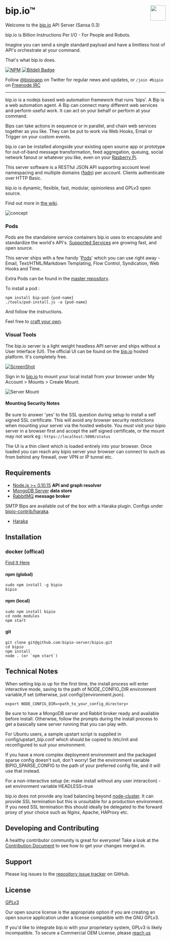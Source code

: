bip.io™ <a href="https://bip.io"><img align="right" width="48" src="https://2.gravatar.com/avatar/b4063abdf67036bdff26845fe2adcf69?d=https%3A%2F%2Fidenticons.github.com%2F7bad9441c4612b497d9d071c244f21cc.png&r=x&s=140" style="float:right"/></a>
=========

Welcome to the [bip.io](https://bip.io) API Server (Sansa 0.3)

bip.io is Billion Instructions Per I/O - For People and Robots.  

Imagine you can send a single standard payload and have a limitless host of API's orchestrate at your command.  

That's what bip.io does.

[![NPM](https://nodei.co/npm/bipio.png?downloads=true)](https://nodei.co/npm/bipio/)
[![Bitdeli Badge](https://d2weczhvl823v0.cloudfront.net/bipio-server/bipio/trend.png)](https://bitdeli.com/free "Bitdeli Badge")

Follow <a href="https://twitter.com/bipioapp" class="twitter-follow-button" data-show-count="false">@bipioapp</a> on Twitter for regular news and updates, or `/join #bipio` on [Freenode IRC](https://freenode.net)

----

bip.io is a nodejs based web automation framework that runs 'bips'. A Bip is a web automation agent.  A Bip can connect many different web services and perform useful work.  It can act on your behalf or perform at your command.

Bips can take actions in sequence or in parallel, and chain web services together as you like. They can be put to work via Web Hooks, Email or Trigger on your custom events.

bip.io can be installed alongside your existing open source app or prototype for out-of-band message transformation, feed aggregation, queuing, social network fanout or whatever you like, even on your [Rasberry Pi](http://www.raspberrypi.org/).

This server software is a RESTful JSON API supporting account level namespacing and multiple domains ([fqdn](http://en.wikipedia.org/wiki/Fully_qualified_domain_name)) per account.  Clients authenticate over HTTP Basic.

bip.io is dynamic, flexible, fast, modular, opinionless and GPLv3 open source.

Find out more in [the wiki](https://github.com/bipio-server/bipio/wiki).

![concept](https://bip.io/static/img/docs/bip_concept.png)

### Pods

Pods are the standalone service containers bip.io uses to encapsulate and standardize the world's API's.  [Supported Services](https://github.com/bipio-server/bipio/wiki/Pod-List) are growing fast, and open source.

This server ships with a few handy '[Pods](https://github.com/bipio-server/bipio/wiki/Pods)' which you can use right away - Email, Text/HTML/Markdown Templating, Flow Control, Syndication, Web Hooks and Time.  

Extra Pods can be found in the [master repository](https://github.com/bipio-server).

To install a pod :

    npm install bip-pod-{pod-name}
    ./tools/pod-install.js -a {pod-name}
  
And follow the instructions. 

Feel free to [craft your own](https://github.com/bipio-server/bipio/wiki/Pods#creating-pods).

### Visual Tools

The bip.io server is a light weight headless API server and ships without a User Interface (UI).  The official UI can be found on the [bip.io](https://bip.io) hosted platform.  It's completely free.

[![ScreenShot](https://bip.io/static/img/docs/vimeo_overlay.png)](https://vimeo.com/119869509)

Sign in to [bip.io](https://bip.io) to mount your local install from your browser under My Account > Mounts > Create Mount.  

![Server Mount](https://bip.io/static/img/docs/server_mount.png)

#### Mounting Security Notes

Be sure to answer 'yes' to the SSL question during setup to install a self signed SSL certificate.  This will avoid any browser security restrictions when mounting your server via the hosted website.  You *must* visit your bipio server in a browser first and accept the self signed certificate, or the mount may not work eg : `https://localhost:5000/status`

The UI is a thin client which is loaded entirely into your browser.  Once loaded you can reach any bipio server your browser can connect to such as from behind any firewall, over VPN or IP tunnel etc.

## Requirements

  - [Node.js >= 0.10.15](http://nodejs.org) **API and graph resolver**
  - [MongoDB Server](http://www.mongodb.org) **data store**
  - [RabbitMQ](http://www.rabbitmq.com) **message broker**

SMTP Bips are available out of the box with a Haraka plugin.  Configs under [bipio-contrib/haraka](https://github.com/bipio-server/bipio-contrib).

  - [Haraka](https://github.com/baudehlo/Haraka)

## Installation

### docker (offical)

  [Find It Here](https://github.com/bipio-server/bipio-docker)

#### npm (global)

    sudo npm install -g bipio
    bipio

#### npm (local)

    sudo npm install bipio
    cd node_modules
    npm start

#### git

    git clone git@github.com:bipio-server/bipio.git
    cd bipio
    npm install
    node . (or `npm start`)

## Technical Notes

When setting bip.io up for the first time, the install process will enter interactive mode, saving to the path of NODE_CONFIG_DIR environment variable,if set (otherwise, just config/{environment.json}.

    export NODE_CONFIG_DIR=<path_to_your_config_directory>

Be sure to have a MongoDB server and Rabbit broker ready and available before install.  Otherwise, follow the prompts
during the install process to get a basically sane server running that you can play with.

For Ubuntu users, a sample upstart script is supplied in config/upstart_bip.conf which should be copied to 
/etc/init and reconfigured to suit your environment.

If you have a more complex deployment environment and the packaged sparse config doesn't suit, don't worry!  Set the environment variable BIPIO_SPARSE_CONFIG to the path of your preferred config file, and it will use that instead.

For a non-interactive setup (ie: make install without any user interaction) - set environment variable HEADLESS=true

bip.io does not provide any load balancing beyond [node-cluster](http://nodejs.org/api/cluster.html).  It can provide SSL termination but this is unsuitable for a production environment.  If you need SSL termination this should ideally be delegated to the forward proxy of your choice such as Nginx, Apache, HAProxy etc.

## Developing and Contributing

A healthy contributor community is great for everyone! Take a look at the [Contribution Document](https://github.com/bipio-server/bipio/blob/master/CONTRIBUTING.md) to see how to get your changes merged in.

## Support

Please log issues to the [repository issue tracker](https://github.com/bipio-server/bipio/issues) on GitHub.  

## License

[GPLv3](http://www.gnu.org/copyleft/gpl.html)

Our open source license is the appropriate option if you are creating an open source application under a license compatible with the GNU GPLv3. 

If you'd like to integrate bip.io with your proprietary system, GPLv3 is likely incompatible.  To secure a Commercial OEM License, please [reach us](mailto:hello@bip.io)
